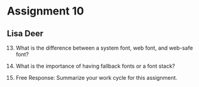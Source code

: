 # Assignment 10
## Lisa Deer

13. What is the difference between a system font, web font, and web-safe font?




14. What is the importance of having fallback fonts or a font stack?




15. Free Response: Summarize your work cycle for this assignment.
